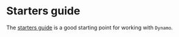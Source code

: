 # Starters guide

The [starters guide](https://wiki.dynamo.biozentrum.unibas.ch/w/index.php/Starters_guide) is a good starting point for working with `Dynamo`.